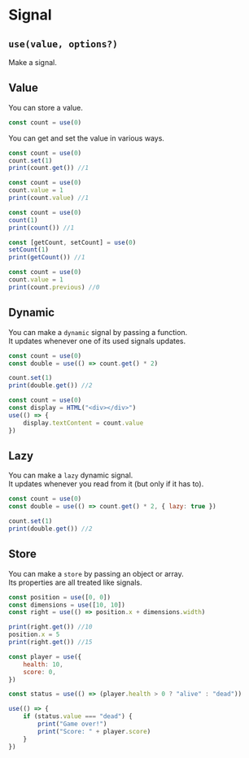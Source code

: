 # Signal

## `use(value, options?)`

Make a signal.

## Value

You can store a value.

```javascript
const count = use(0)
```

You can get and set the value in various ways.

```javascript
const count = use(0)
count.set(1)
print(count.get()) //1
```

```javascript
const count = use(0)
count.value = 1
print(count.value) //1
```

```javascript
const count = use(0)
count(1)
print(count()) //1
```

```javascript
const [getCount, setCount] = use(0)
setCount(1)
print(getCount()) //1
```

```javascript
const count = use(0)
count.value = 1
print(count.previous) //0
```

## Dynamic

You can make a `dynamic` signal by passing a function.<br>
It updates whenever one of its used signals updates.

```javascript
const count = use(0)
const double = use(() => count.get() * 2)

count.set(1)
print(double.get()) //2
```

```javascript
const count = use(0)
const display = HTML("<div></div>")
use(() => {
	display.textContent = count.value
})
```

## Lazy

You can make a `lazy` dynamic signal.<br>
It updates whenever you read from it (but only if it has to).

```javascript
const count = use(0)
const double = use(() => count.get() * 2, { lazy: true })

count.set(1)
print(double.get()) //2
```

## Store

You can make a `store` by passing an object or array.<br>
Its properties are all treated like signals.

```javascript
const position = use([0, 0])
const dimensions = use([10, 10])
const right = use(() => position.x + dimensions.width)

print(right.get()) //10
position.x = 5
print(right.get()) //15
```

```javascript
const player = use({
	health: 10,
	score: 0,
})

const status = use(() => (player.health > 0 ? "alive" : "dead"))

use(() => {
	if (status.value === "dead") {
		print("Game over!")
		print("Score: " + player.score)
	}
})
```
